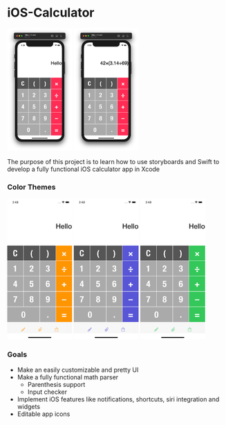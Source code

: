 # iOS-Calculator
<img src="https://github.com/Papunk/iOS-Calculator/blob/main/Screenshots/Hello.png" width="150"> <img src="https://github.com/Papunk/iOS-Calculator/blob/main/Screenshots/Math.png" width="150px">

The purpose of this project is to learn how to use storyboards and Swift to develop a fully functional iOS calculator app in Xcode

### Color Themes
<img src="https://github.com/Papunk/iOS-Calculator/blob/main/Screenshots/Orange.png" width="150px"> <img src="https://github.com/Papunk/iOS-Calculator/blob/main/Screenshots/Indigo.png" width="150px"> <img src="https://github.com/Papunk/iOS-Calculator/blob/main/Screenshots/Green.png" width="150px">


### Goals
- Make an easily customizable and pretty UI
- Make a fully functional math parser
  - Parenthesis support
  - Input checker
- Implement iOS features like notifications, shortcuts, siri integration and widgets
- Editable app icons

